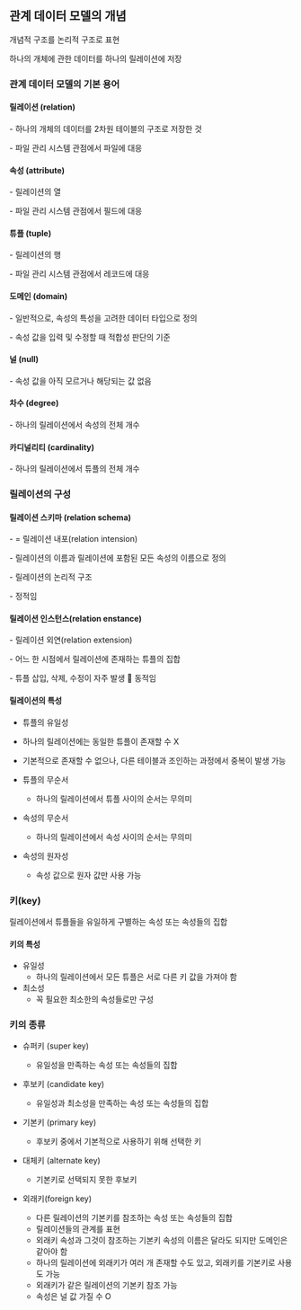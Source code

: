 ## 관계 데이터 모델의 개념

개념적 구조를 논리적 구조로 표현

하나의 개체에 관한 데이터를 하나의 릴레이션에 저장

 

### 관계 데이터 모델의 기본 용어

#### 릴레이션 (relation)

\-    하나의 개체의 데이터를 2차원 테이블의 구조로 저장한 것

\-    파일 관리 시스템 관점에서 파일에 대응

#### 속성 (attribute)

\-    릴레이션의 열

\-    파일 관리 시스템 관점에서 필드에 대응

#### 튜플 (tuple)

\-    릴레이션의 행

\-    파일 관리 시스템 관점에서 레코드에 대응

#### 도메인 (domain)

\-    일반적으로, 속성의 특성을 고려한 데이터 타입으로 정의

\-    속성 값을 입력 및 수정할 때 적합성 판단의 기준

#### 널 (null) 

\-    속성 값을 아직 모르거나 해당되는 값 없음

#### 차수 (degree)

\-    하나의 릴레이션에서 속성의 전체 개수

#### 카디널리티 (cardinality)

\-    하나의 릴레이션에서 튜플의 전체 개수

 

 ### 릴레이션의 구성

#### 릴레이션 스키마 (relation schema)

\-    = 릴레이션 내포(relation intension)

\-    릴레이션의 이름과 릴레이션에 포함된 모든 속성의 이름으로 정의

\-    릴레이션의 논리적 구조

\-    정적임



#### 릴레이션 인스턴스(relation enstance)

\-    릴레이션 외연(relation extension)

\-    어느 한 시점에서 릴레이션에 존재하는 튜플의 집합

\-    튜플 삽입, 삭제, 수정이 자주 발생  동적임

 

#### 릴레이션의 특성

-  튜플의 유일성

  - 하나의 릴레이션에는 동일한 튜플이 존재할 수 X

  - 기본적으로 존재할 수 없으나, 다른 테이블과 조인하는 과정에서 중복이 발생 가능

    

- 튜플의 무순서

  - 하나의 릴레이션에서 튜플 사이의 순서는 무의미

    

- 속성의 무순서

  - 하나의 릴레이션에서 속성 사이의 순서는 무의미



- 속성의 원자성
  - 속성 값으로 원자 값만 사용 가능

 

### 키(key)

릴레이션에서 튜플들을 유일하게 구별하는 속성 또는 속성들의 집합

 

 #### 키의 특성

- 유일성
  - 하나의 릴레이션에서 모든 튜플은 서로 다른 키 값을 가져야 함
- 최소성
  - 꼭 필요한 최소한의 속성들로만 구성



### 키의 종류

- 슈퍼키 (super key)

  - 유일성을 만족하는 속성 또는 속성들의 집합

    

- 후보키 (candidate key)
  - 유일성과 최소성을 만족하는 속성 또는 속성들의 집합



- 기본키 (primary key)

  - 후보키 중에서 기본적으로 사용하기 위해 선택한 키

    

- 대체키 (alternate key)

  - 기본키로 선택되지 못한 후보키

    

- 외래키(foreign key)
  - 다른 릴레이션의 기본키를 참조하는 속성 또는 속성들의 집합
  - 릴레이션들의 관계를 표현
  - 외래키 속성과 그것이 참조하는 기본키 속성의 이름은 달라도 되지만 도메인은 같아야 함
  - 하나의 릴레이션에 외래키가 여러 개 존재할 수도 있고, 외래키를 기본키로 사용도 가능
  - 외래키가 같은 릴레이션의 기본키 참조 가능
  - 속성은 널 값 가질 수 O